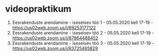 # videopraktikum
1. Eesrakenduste arendamine - iseseisev töö 1 - 05.05.2020 kell 17-19 - https://us02web.zoom.us/j/89253177122
1. Eesrakenduste arendamine - iseseisev töö 2 - 05.05.2020 kell 17-19 - https://us02web.zoom.us/j/87864488452
1. Eesrakenduste arendamine - iseseisev töö 3 - 05.05.2020 kell 17-19 - https://us02web.zoom.us/j/83725465829
